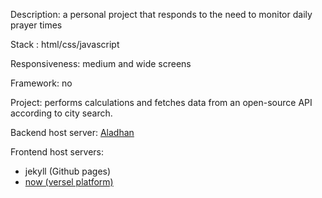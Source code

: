 Description: a personal project that responds to the need to monitor daily prayer times

Stack : html/css/javascript

Responsiveness: medium and wide screens

Framework: no

Project: performs calculations and fetches data from an open-source API according to city search.

Backend host server: [Aladhan](https://aladhan.com/prayer-times-api
)

Frontend host servers: 
- jekyll (Github pages)
- [now (versel platform)](https://my-prayer-clock.versel.app/)
